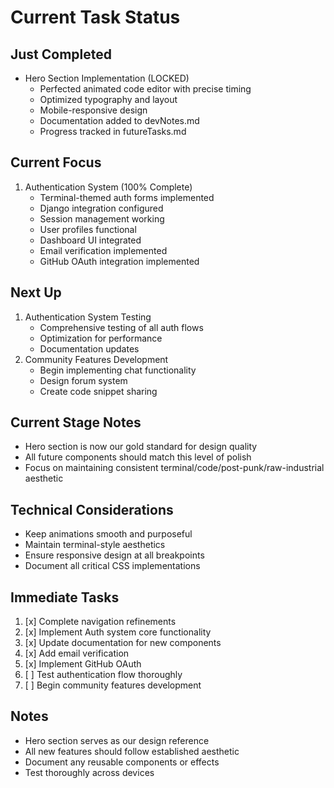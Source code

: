 # Current Task Status

## Just Completed
- Hero Section Implementation (LOCKED)
  - Perfected animated code editor with precise timing
  - Optimized typography and layout
  - Mobile-responsive design
  - Documentation added to devNotes.md
  - Progress tracked in futureTasks.md

## Current Focus
1. Authentication System (100% Complete)
   - Terminal-themed auth forms implemented
   - Django integration configured
   - Session management working
   - User profiles functional
   - Dashboard UI integrated
   - Email verification implemented
   - GitHub OAuth integration implemented

## Next Up
1. Authentication System Testing
   - Comprehensive testing of all auth flows
   - Optimization for performance
   - Documentation updates
2. Community Features Development
   - Begin implementing chat functionality
   - Design forum system
   - Create code snippet sharing

## Current Stage Notes
- Hero section is now our gold standard for design quality
- All future components should match this level of polish
- Focus on maintaining consistent terminal/code/post-punk/raw-industrial aesthetic

## Technical Considerations
- Keep animations smooth and purposeful
- Maintain terminal-style aesthetics
- Ensure responsive design at all breakpoints
- Document all critical CSS implementations

## Immediate Tasks
1. [x] Complete navigation refinements
2. [x] Implement Auth system core functionality
3. [x] Update documentation for new components
4. [x] Add email verification
5. [x] Implement GitHub OAuth
6. [ ] Test authentication flow thoroughly
7. [ ] Begin community features development

## Notes
- Hero section serves as our design reference
- All new features should follow established aesthetic
- Document any reusable components or effects
- Test thoroughly across devices
